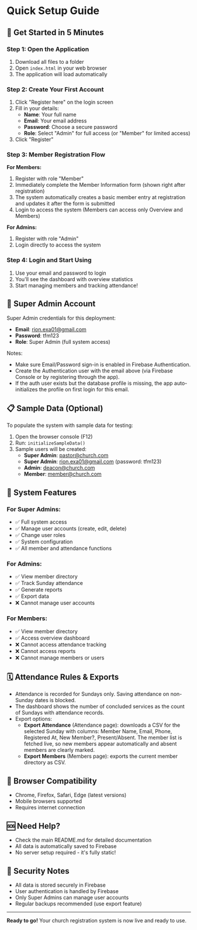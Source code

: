 # Quick Setup Guide

## 🚀 Get Started in 5 Minutes

### Step 1: Open the Application
1. Download all files to a folder
2. Open `index.html` in your web browser
3. The application will load automatically

### Step 2: Create Your First Account
1. Click "Register here" on the login screen
2. Fill in your details:
   - **Name**: Your full name
   - **Email**: Your email address
   - **Password**: Choose a secure password
   - **Role**: Select "Admin" for full access (or "Member" for limited access)
3. Click "Register"

### Step 3: Member Registration Flow
**For Members:**
1. Register with role "Member"
2. Immediately complete the Member Information form (shown right after registration)
3. The system automatically creates a basic member entry at registration and updates it after the form is submitted
4. Login to access the system (Members can access only Overview and Members)

**For Admins:**
1. Register with role "Admin"
2. Login directly to access the system

### Step 4: Login and Start Using
1. Use your email and password to login
2. You'll see the dashboard with overview statistics
3. Start managing members and tracking attendance!

## 🔐 Super Admin Account

Super Admin credentials for this deployment:
- **Email**: rion.exa01@gmail.com
- **Password**: tfm123
- **Role**: Super Admin (full system access)

Notes:
- Make sure Email/Password sign-in is enabled in Firebase Authentication.
- Create the Authentication user with the email above (via Firebase Console or by registering through the app).
- If the auth user exists but the database profile is missing, the app auto-initializes the profile on first login for this email.

## 📋 Sample Data (Optional)

To populate the system with sample data for testing:

1. Open the browser console (F12)
2. Run: `initializeSampleData()`
3. Sample users will be created:
   - **Super Admin**: pastor@church.com
   - **Super Admin**: rion.exa01@gmail.com (password: tfm123)
   - **Admin**: deacon@church.com  
   - **Member**: member@church.com

## 🔧 System Features

### For Super Admins:
- ✅ Full system access
- ✅ Manage user accounts (create, edit, delete)
- ✅ Change user roles
- ✅ System configuration
- ✅ All member and attendance functions

### For Admins:
- ✅ View member directory
- ✅ Track Sunday attendance
- ✅ Generate reports
- ✅ Export data
- ❌ Cannot manage user accounts

### For Members:
- ✅ View member directory
- ✅ Access overview dashboard
- ❌ Cannot access attendance tracking
- ❌ Cannot access reports
- ❌ Cannot manage members or users

## 🗓️ Attendance Rules & Exports

- Attendance is recorded for Sundays only. Saving attendance on non-Sunday dates is blocked.
- The dashboard shows the number of concluded services as the count of Sundays with attendance records.
- Export options:
  - **Export Attendance** (Attendance page): downloads a CSV for the selected Sunday with columns: Member Name, Email, Phone, Registered At, New Member?, Present/Absent. The member list is fetched live, so new members appear automatically and absent members are clearly marked.
  - **Export Members** (Members page): exports the current member directory as CSV.

## 📱 Browser Compatibility
- Chrome, Firefox, Safari, Edge (latest versions)
- Mobile browsers supported
- Requires internet connection

## 🆘 Need Help?
- Check the main README.md for detailed documentation
- All data is automatically saved to Firebase
- No server setup required - it's fully static!

## 🔐 Security Notes
- All data is stored securely in Firebase
- User authentication is handled by Firebase
- Only Super Admins can manage user accounts
- Regular backups recommended (use export feature)

---

**Ready to go!** Your church registration system is now live and ready to use.